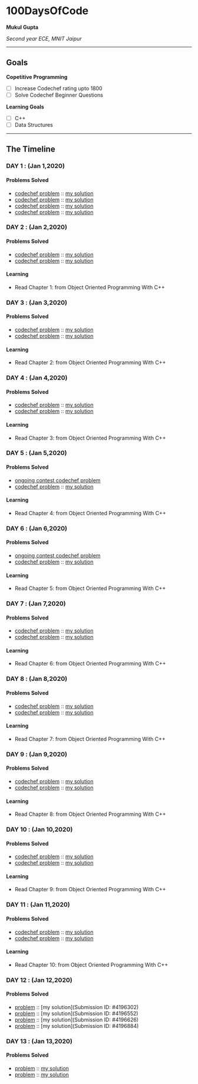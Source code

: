 # 100DaysOfCode

**Mukul Gupta**

*Second year ECE, MNIT Jaipur*

---

## Goals

**Copetitive Programming**
- [ ] Increase Codechef rating upto 1800
- [ ] Solve Codechef Beginner Questions

**Learning Goals**
- [ ] C++
- [ ] Data Structures

---

## The Timeline

### DAY 1 : (Jan 1,2020)

#### Problems Solved
- [codechef problem](https://www.codechef.com/problems/GDOG)
:: [my solution](https://www.codechef.com/viewsolution/28596215)
- [codechef problem](https://www.codechef.com/problems/FLOW014)
:: [my solution](https://www.codechef.com/viewsolution/28596866)
- [codechef problem](https://www.codechef.com/problems/DECINC)
:: [my solution](https://www.codechef.com/viewsolution/28596891)
- [codechef problem](https://www.codechef.com/problems/FLOW011)
:: [my solution](https://www.codechef.com/viewsolution/28596956)

### DAY 2 : (Jan 2,2020)

#### Problems Solved
- [codechef problem](https://www.codechef.com/problems/CANDY123)
:: [my solution](https://www.codechef.com/viewsolution/28606549)
- [codechef problem](https://www.codechef.com/problems/TWONMS)
:: [my solution](https://www.codechef.com/viewsolution/28606560)

#### Learning
- Read Chapter 1: from Object Oriented Programming With C++

### DAY 3 : (Jan 3,2020)

#### Problems Solved
- [codechef problem](https://www.codechef.com/problems/HOWMANY)
:: [my solution](https://www.codechef.com/viewsolution/28626347)
- [codechef problem](https://www.codechef.com/problems/TWOVSTEN)
:: [my solution](https://www.codechef.com/viewsolution/28626434)

#### Learning
- Read Chapter 2: from Object Oriented Programming With C++

### DAY 4 : (Jan 4,2020)

#### Problems Solved
- [codechef problem](https://www.codechef.com/problems/LONGSEQ)
:: [my solution](https://www.codechef.com/viewsolution/28677107)
- [codechef problem](https://www.codechef.com/problems/PPSUM)
:: [my solution](https://www.codechef.com/viewsolution/28677314)

#### Learning
- Read Chapter 3: from Object Oriented Programming With C++

### DAY 5 : (Jan 5,2020)

#### Problems Solved
- [ongoing contest codechef problem](https://www.codechef.com/JAN20B/problems/BRKBKS)
- [codechef problem](https://www.codechef.com/problems/SMPAIR)
:: [my solution](https://www.codechef.com/viewsolution/28718149)

#### Learning
- Read Chapter 4: from Object Oriented Programming With C++

### DAY 6 : (Jan 6,2020)

#### Problems Solved

- [ongoing contest codechef problem ](https://www.codechef.com/JAN20B/problems/DYNAMO)
- [codechef problem](https://www.codechef.com/problems/FLOW010)
:: [my solution](https://www.codechef.com/viewsolution/28744174)

#### Learning
- Read Chapter 5: from Object Oriented Programming With C++

### DAY 7 : (Jan 7,2020)

#### Problems Solved
- [codechef problem](https://www.codechef.com/problems/PALL01)
:: [my solution](https://www.codechef.com/viewsolution/28814019)
- [codechef problem](https://www.codechef.com/problems/AMR15A)
:: [my solution](https://www.codechef.com/viewsolution/28814183)

#### Learning
- Read Chapter 6: from Object Oriented Programming With C++

### DAY 8 : (Jan 8,2020)

#### Problems Solved
- [codechef problem](https://www.codechef.com/problems/PRB01)
:: [my solution](https://www.codechef.com/viewsolution/28814064)
- [codechef problem](https://www.codechef.com/problems/PRGIFT)
:: [my solution](https://www.codechef.com/viewsolution/28887564)

#### Learning
- Read Chapter 7: from Object Oriented Programming With C++

### DAY 9 : (Jan 9,2020)

#### Problems Solved
- [codechef problem](https://www.codechef.com/problems/PLMU)
:: [my solution](https://www.codechef.com/viewsolution/28914152)
- [codechef problem](https://www.codechef.com/problems/MISSP)
:: [my solution](https://www.codechef.com/viewsolution/28914205)

#### Learning
- Read Chapter 8: from Object Oriented Programming With C++

### DAY 10 : (Jan 10,2020)

#### Problems Solved
- [codechef problem](https://www.codechef.com/problems/LAPIN)
:: [my solution](https://www.codechef.com/viewsolution/28946810)
- [codechef problem](https://www.codechef.com/problems/COMM3)
:: [my solution](https://www.codechef.com/viewsolution/28947993)

#### Learning
- Read Chapter 9: from Object Oriented Programming With C++

### DAY 11 : (Jan 11,2020)

#### Problems Solved
- [codechef problem](https://www.codechef.com/problems/PLMU)
:: [my solution](https://www.codechef.com/viewsolution/28914152)
- [codechef problem](https://www.codechef.com/problems/MISSP)
:: [my solution](https://www.codechef.com/viewsolution/28914205)

#### Learning
- Read Chapter 10: from Object Oriented Programming With C++

### DAY 12 : (Jan 12,2020)

#### Problems Solved
- [problem](https://hack.codingblocks.com/app/contests/255/p/104)
:: [my solution](Submission ID: #4196302)
- [problem](https://hack.codingblocks.com/app/contests/123/p/62)
:: [my solution](Submission ID: #4196552)
- [problem](https://hack.codingblocks.com/app/dcb/624)
:: [my solution](Submission ID: #4196626)
- [problem](https://hack.codingblocks.com/app/dcb/202)
:: [my solution](Submission ID: #4196884)

### DAY 13 : (Jan 13,2020)

#### Problems Solved
- [problem](https://www.codechef.com/problems/LAPIN)
:: [my solution](https://www.codechef.com/viewsolution/28946810)
- [problem](https://www.codechef.com/problems/COMM3)
:: [my solution](https://www.codechef.com/viewsolution/28947993)
